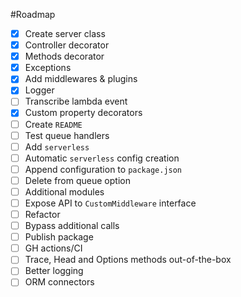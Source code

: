 #Roadmap

- [x] Create server class
- [x] Controller decorator
- [x] Methods decorator
- [x] Exceptions
- [x] Add middlewares & plugins
- [x] Logger
- [ ] Transcribe lambda event
- [x] Custom property decorators
- [ ] Create `README`
- [ ] Test queue handlers
- [ ] Add `serverless`
- [ ] Automatic `serverless` config creation
- [ ] Append configuration to `package.json`
- [ ] Delete from queue option
- [ ] Additional modules
- [ ] Expose API to `CustomMiddleware` interface
- [ ] Refactor
- [ ] Bypass additional calls
- [ ] Publish package
- [ ] GH actions/CI
- [ ] Trace, Head and Options methods out-of-the-box
- [ ] Better logging
- [ ] ORM connectors